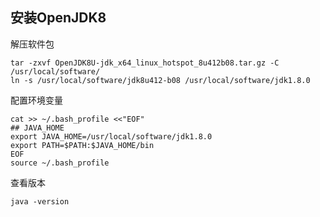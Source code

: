 ## 安装OpenJDK8

解压软件包

```
tar -zxvf OpenJDK8U-jdk_x64_linux_hotspot_8u412b08.tar.gz -C /usr/local/software/
ln -s /usr/local/software/jdk8u412-b08 /usr/local/software/jdk1.8.0
```

配置环境变量

```
cat >> ~/.bash_profile <<"EOF"
## JAVA_HOME
export JAVA_HOME=/usr/local/software/jdk1.8.0
export PATH=$PATH:$JAVA_HOME/bin
EOF
source ~/.bash_profile
```

查看版本

```
java -version
```

